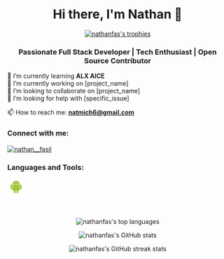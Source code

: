 <h1 align="center">Hi there, I'm Nathan 👋</h1>
<p align="center">
  <a href="https://github.com/ryo-ma/github-profile-trophy">
    <img src="https://github-profile-trophy.vercel.app/?username=nathanfas" alt="nathanfas's trophies" />
  </a>
</p>

<h3 align="center">Passionate Full Stack Developer | Tech Enthusiast | Open Source Contributor</h3>

🌱 I’m currently learning **ALX AICE**<br/>
🔭 I’m currently working on [project_name]<br/>
👯 I’m looking to collaborate on [project_name]<br/>
🤔 I’m looking for help with [specific_issue]

📫 How to reach me: **natmich6@gmail.com**

<h3 align="left">Connect with me:</h3>
<p align="left">
  <a href="https://instagram.com/nathan__fasil" target="blank">
    <img align="center" src="https://raw.githubusercontent.com/rahuldkjain/github-profile-readme-generator/master/src/images/icons/Social/instagram.svg" alt="nathan__fasil" height="30" width="40" />
  </a>
</p>

<h3 align="left">Languages and Tools:</h3>
<p align="left">
  <a href="https://developer.android.com" target="_blank" rel="noreferrer">
    <img src="https://raw.githubusercontent.com/devicons/devicon/master/icons/android/android-original-wordmark.svg" alt="Android" width="40" height="40"/>
  </a>
  <!-- Add other icons for your technologies -->
</p>

<br/>

<p align="center">
  <img src="https://github-readme-stats.vercel.app/api/top-langs?username=nathanfas&show_icons=true&locale=en&layout=compact" alt="nathanfas's top languages" />
</p>

<p align="center">
  <img src="https://github-readme-stats.vercel.app/api?username=nathanfas&show_icons=true&locale=en" alt="nathanfas's GitHub stats" />
</p>

<p align="center">
  <img src="https://github-readme-streak-stats.herokuapp.com/?user=nathanfas&" alt="nathanfas's GitHub streak stats" />
</p>
